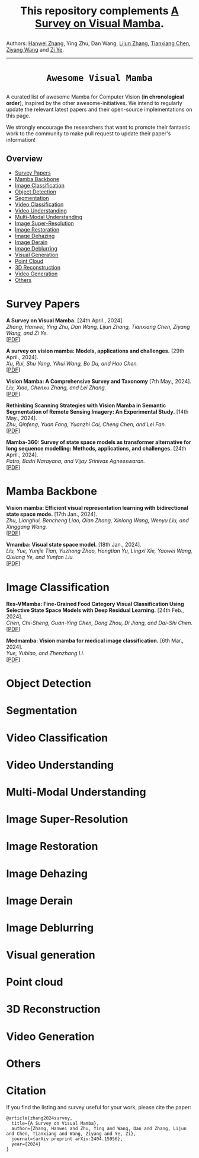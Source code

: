 # <p align=center> This repository complements [A Survey on Visual Mamba](https://arxiv.org/abs/2404.15956).



Authors: [Hanwei Zhang](https://hanwei0912.github.io/), Ying Zhu, Dan Wang, [Lijun Zhang](https://scholar.google.com/citations?user=swBYV0YAAAAJ&hl=en&oi=sra), [Tianxiang Chen](https://scholar.google.com/citations?user=xU3Ysg0AAAAJ&hl=en&oi=sra), [Ziyang Wang](https://github.com/ziyangwang007) and [Zi Ye](https://scholar.google.com/citations?user=1V0CqfYAAAAJ&hl=zh-CN). 
</p>



<hr />

# <p align=center>`Awesome Visual Mamba`</p>

A curated list of awesome Mamba for Computer Vision (**in chronological order**), inspired by the other awesome-initiatives. We intend to regularly update the relevant latest papers and their open-source implementations on this page. 

We strongly encourage the researchers that want to promote their fantastic work to the community to make pull request to update their paper's information!



## Overview
- [Survey Papers](#Survey-Papers)
- [Mamba Backbone](#Mamba-Backbone)
- [Image Classification](#Image-Classification)
- [Object Detection](#Object-Detection)
- [Segmentation](#Segmentation)
- [Video Classification](#Video-Classification)
- [Video Understanding](#Video-Understanding)
- [Multi-Modal Understanding](#Multi-Modal-Understanding)
- [Image Super-Resolution](#Image-Super-Resolution)
- [Image Restoration](#Image-Restoration)
- [Image Dehazing](#Image-Dehazing)
- [Image Derain](#Image-Derain)
- [Image Deblurring](#Image-Deblurring)
- [Visual Generation](#Visual-Generation)
- [Point Cloud](#Point-Cloud)
- [3D Reconstruction](#3D-Reconstruction)
- [Video Generation](#Video-Generation)
- [Others](#Others)



# Survey Papers
**A Survey on Visual Mamba.** [24th April., 2024].<br>
*Zhang, Hanwei, Ying Zhu, Dan Wang, Lijun Zhang, Tianxiang Chen, Ziyang Wang, and Zi Ye.*<br>
 [[PDF](https://arxiv.org/abs/2404.15956)] 
 
**A survey on vision mamba: Models, applications and challenges.** [29th April., 2024].<br>
*Xu, Rui, Shu Yang, Yihui Wang, Bo Du, and Hao Chen.*<br>
 [[PDF](https://arxiv.org/pdf/2404.18861)] 

**Vision Mamba: A Comprehensive Survey and Taxonomy** [7th May., 2024].<br>
*Liu, Xiao, Chenxu Zhang, and Lei Zhang.*<br>
 [[PDF](https://arxiv.org/pdf/2405.04404)] 

**Rethinking Scanning Strategies with Vision Mamba in Semantic Segmentation of Remote Sensing Imagery: An Experimental Study.** [14th May., 2024].<br>
*Zhu, Qinfeng, Yuan Fang, Yuanzhi Cai, Cheng Chen, and Lei Fan.*<br>
 [[PDF](https://arxiv.org/pdf/2405.08493)] 

**Mamba-360: Survey of state space models as transformer alternative for long sequence modelling: Methods, applications, and challenges.** [24th April., 2024].<br>
*Patro, Badri Narayana, and Vijay Srinivas Agneeswaran.*<br>
 [[PDF](https://arxiv.org/abs/2404.16112)] 

# Mamba Backbone

**Vision mamba: Efficient visual representation learning with bidirectional state space mode.** [17th Jan., 2024].<br>
*Zhu, Lianghui, Bencheng Liao, Qian Zhang, Xinlong Wang, Wenyu Liu, and Xinggang Wang.*<br>
 [[PDF](https://arxiv.org/pdf/2401.09417)] 

**Vmamba: Visual state space model.** [18th Jan., 2024].<br>
*Liu, Yue, Yunjie Tian, Yuzhong Zhao, Hongtian Yu, Lingxi Xie, Yaowei Wang, Qixiang Ye, and Yunfan Liu.*<br>
 [[PDF](https://arxiv.org/abs/2401.10166)] 


# Image Classification 

**Res-VMamba: Fine-Grained Food Category Visual Classification Using Selective State Space Models with Deep Residual Learning.** [24th Feb., 2024].<br>
*Chen, Chi-Sheng, Guan-Ying Chen, Dong Zhou, Di Jiang, and Dai-Shi Chen.*<br>
 [[PDF](https://arxiv.org/abs/2402.15761)] 

**Medmamba: Vision mamba for medical image classification.** [6th Mar., 2024].<br>
*Yue, Yubiao, and Zhenzhang Li.*<br>
 [[PDF](https://arxiv.org/abs/2403.03849)] 

# Object Detection

# Segmentation

# Video Classification

# Video Understanding

# Multi-Modal Understanding

# Image Super-Resolution

# Image Restoration

# Image Dehazing

# Image Derain

# Image Deblurring

# Visual generation

# Point cloud

# 3D Reconstruction

# Video Generation

# Others



# Citation

If you find the listing and survey useful for your work, please cite the paper:

```
@article{zhang2024survey,
  title={A Survey on Visual Mamba},
  author={Zhang, Hanwei and Zhu, Ying and Wang, Dan and Zhang, Lijun and Chen, Tianxiang and Wang, Ziyang and Ye, Zi},
  journal={arXiv preprint arXiv:2404.15956},
  year={2024}
}
```

